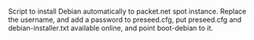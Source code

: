 Script to install Debian automatically to packet.net spot instance.
Replace the username, and add a password to preseed.cfg, put preseed.cfg
and debian-installer.txt available online, and point boot-debian to it.


